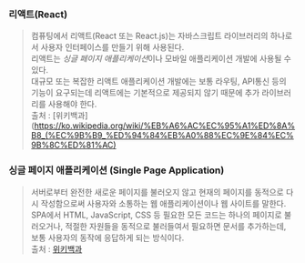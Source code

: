 ### **리액트(React)**   
> 컴퓨팅에서 리액트(React 또는 React.js)는 자바스크립트 라이브러리의 하나로서 사용자 인터페이스를 만들기 위해 사용된다.   
> 리액트는 *싱글 페이지 애플리케이션*이나 모바일 애플리케이션 개발에 사용될 수 있다.   
> 대규모 또는 복잡한 리액트 애플리케이션 개발에는 보통 라우팅, API통신 등의 기능이 요구되는데 리액트에는 기본적으로 제공되지 않기 때문에 추가 라이브러리를 사용해야 한다.   
> 출처 : [위키백과](https://ko.wikipedia.org/wiki/%EB%A6%AC%EC%95%A1%ED%8A%B8_(%EC%9B%B9_%ED%94%84%EB%A0%88%EC%9E%84%EC%9B%8C%ED%81%AC)

### **싱글 페이지 애플리케이션 (Single Page Application)**   
> 서버로부터 완전한 새로운 페이지를 불러오지 않고 현재의 페이지를 동적으로 다시 작성함으로써 사용자와 소통하는 웹 애플리케이션이나 웹 사이트를 말한다.   
> SPA에서 HTML, JavaScript, CSS 등 필요한 모든 코드는 하나의 페이지로 불러오거나, 적절한 자원들을 동적으로 불러들여서 필요하면 문서를 추가하는데, 보통 사용자의 동작에 응답하게 되는 방식이다.   
> 출처 : [위키백과](https://ko.wikipedia.org/wiki/%EC%8B%B1%EA%B8%80_%ED%8E%98%EC%9D%B4%EC%A7%80_%EC%95%A0%ED%94%8C%EB%A6%AC%EC%BC%80%EC%9D%B4%EC%85%98)
